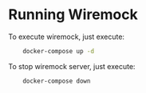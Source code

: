 # Running Wiremock

To execute wiremock, just execute:

```sh
    docker-compose up -d
```

To stop wiremock server, just execute:

```sh
    docker-compose down
```
